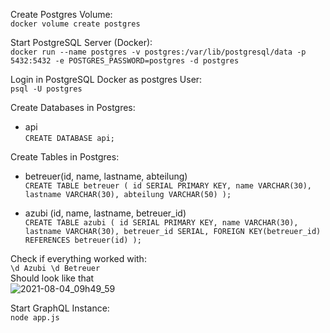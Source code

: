 Create Postgres Volume:\
`docker volume create postgres`

Start PostgreSQL Server (Docker):\
`docker run --name postgres -v postgres:/var/lib/postgresql/data -p 5432:5432 -e POSTGRES_PASSWORD=postgres -d postgres`

Login in PostgreSQL Docker as postgres User:\
`psql -U postgres`

Create Databases in Postgres:
- api\
`CREATE DATABASE api;`

Create Tables in Postgres:
- betreuer(id, name, lastname, abteilung)\
`CREATE TABLE betreuer (
id SERIAL PRIMARY KEY,
name VARCHAR(30),
lastname VARCHAR(30),
abteilung VARCHAR(50)
);`

- azubi (id, name, lastname, betreuer_id)\
`CREATE TABLE azubi (
id SERIAL PRIMARY KEY,
name VARCHAR(30),
lastname VARCHAR(30),
betreuer_id SERIAL,
FOREIGN KEY(betreuer_id) REFERENCES betreuer(id)
);`

Check if everything worked with:\
`\d Azubi \d Betreuer`\
Should look like that\
![2021-08-04_09h49_59](https://user-images.githubusercontent.com/44290829/128142825-346edabd-7427-4fef-b7ed-0d0b6385e39f.png)


Start GraphQL Instance:<br />
`node app.js`
